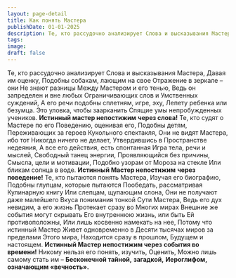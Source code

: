 ```yaml
---
layout: page-detail
title: Как понять Мастера
publishDate: 01-01-2025
description: Те, кто рассудочно анализирует Слова и высказывания Мастера,  Давая им оценку,  Подобны собакам, лающим на свое  Отражение в зеркале – они  Не знают разницы  Между Мастером и его тенью...
tags:
image:
draft: false
---
```

Те, кто рассудочно анализирует  Слова и высказывания Мастера,  Давая им оценку,  Подобны собакам, лающим на свое  Отражение в зеркале – они  Не знают разницы  Между Мастером и его тенью,  Ведь он запределен и вне любых  Ограничивающих слов и  Умственных суждений,  А его речи подобны сплетням, игре, эху,  Лепету ребенка или безумца.  Это уловка, чтобы заарканить  Спящие умы непробужденных учеников.   **Истинный мастер непостижим**   **через слова!**  Те, кто судят о Мастере по его  Поведению, оценивая его,  Подобны детям,  Переживающих за героев  Кукольного спектакля,  Они не видят Мастера, ибо тот  Никогда ничего не делает,  Утвердившись в  Пространстве недеяния,  А все его действия, есть спонтанная  Игра тела, речи и мыслей,  Свободный танец энергии,  Проявляющийся без причины,  Смысла, цели и мотивации,  Подобно узорам от  Мороза на стекле  Или бликам солнца в воде.   **Истинный Мастер непостижим**   **через поведение!**  Те, кто пытаются понять Мастера,  Изучая его биографию,  Подобны глупцам, которые пытаются  Пообедать, рассматривая  Кулинарную книгу  Или слепцам, щупающим слона,  Они не получают даже малейшего  Вкуса понимания тонкой  Сути Мастера,  Ведь его дух невидим, а его жизнь  Протекает сразу во  Многих мирах  Внешние же события могут скрывать  Его внутреннюю жизнь, или быть  Ей противоположны,  Или лишь косвенно намекать на нее,  Потому что истинный Мастер  Живет одновременно в  Десяти тысячах миров за пределами  Этого мира,  Находится сразу в прошлом,  Будущем и настоящем.   **Истинный Мастер непостижим через**   **события во времени!**  Никому нельзя его понять, изучить,  Оценить,  Можно лишь самому стать им – **Бесконечной тайной,** **загадкой,**   **Иероглифом, означающим «вечность».** 
